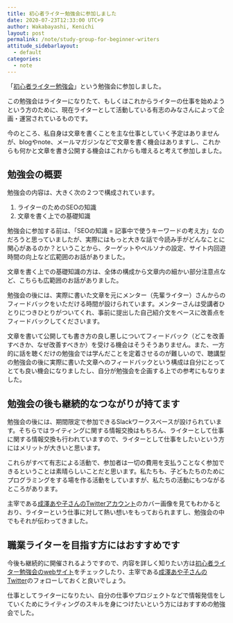 ```yaml
---
title: 初心者ライター勉強会に参加しました
date: 2020-07-23T12:33:00 UTC+9
author: Wakabayashi, Kenichi
layout: post
permalink: /note/study-group-for-beginner-writers
attitude_sidebarlayout:
  - default
categories:
  - note
---
```

「[初心者ライター勉強会](https://ayaynaririri.wixsite.com/writer-studymtg)」という勉強会に参加しました。

この勉強会はライターになりたて、もしくはこれからライターの仕事を始めようという方のために、現在ライターとして活動している有志のみなさんによって企画・運営されているものです。

今のところ、私自身は文章を書くことを主な仕事としていく予定はありませんが、blogやnote、メールマガジンなどで文章を書く機会はありますし、これからも何かと文章を書き公開する機会はこれからも増えると考えて参加しました。

## 勉強会の概要

勉強会の内容は、大きく次の２つで構成されています。

1. ライターのためのSEOの知識
2. 文章を書く上での基礎知識

勉強会に参加する前は、「SEOの知識 = 記事中で使うキーワードの考え方」なのだろうと思っていましたが、実際にはもっと大きな話で今読み手がどんなことに関心があるのか？ということから、ターゲットやペルソナの設定、サイト内回遊時間の向上など広範囲のお話がありました。

文章を書く上での基礎知識の方は、全体の構成から文章内の細かい部分注意点など、こちらも広範囲のお話がありました。

勉強会の後には、実際に書いた文章を元にメンター（先輩ライター）さんからのフィードバックをいただける時間が設けられています。メンターさんは受講者ひとりにつきひとりがついてくれ、事前に提出した自己紹介文をベースに改善点をフィードバックしてくださいます。

文章を書いて公開しても書き方の良し悪しについてフィードバック（どこを改善すべきか、なぜ改善すべきか）を受ける機会はそうそうありません。また、一方的に話を聴くだけの勉強会では学んだことを定着させるのが難しいので、聴講型の勉強会の後に実際に書いた文章へのフィードバックという構成は自分にとってとても良い機会になりましたし、自分が勉強会を企画する上での参考にもなりました。

## 勉強会の後も継続的なつながりが持てます

勉強会の後には、期間限定で参加できるSlackワークスペースが設けられています。そちらではライティングに関する情報交換はもちろん、ライターとして仕事に関する情報交換も行われていますので、ライターとして仕事をしたいという方にはメリットが大きいと思います。

これらがすべて有志による活動で、参加者は一切の費用を支払うことなく参加できるということは素晴らしいことだと思います。私たちも、子どもたちのためにプログラミングをする場を作る活動をしていますが、私たちの活動にもつながるところがあります。

主宰である[成澤あや子さんのTwitterアカウント](https://twitter.com/ayk_031)のカバー画像を見てもわかるとおり、ライターという仕事に対して熱い想いをもっておられますし、勉強会の中でもそれが伝わってきました。

## 職業ライターを目指す方にはおすすめです

今後も継続的に開催されるようですので、内容を詳しく知りたい方は[初心者ライター勉強会のwebサイト](https://ayaynaririri.wixsite.com/writer-studymtg)をチェックしたり、主宰である[成澤あや子さんのTwitter](https://twitter.com/ayk_031)のフォローしておくと良いでしょう。

仕事としてライターになりたい、自分の仕事やプロジェクトなどで情報発信をしていくためにライティングのスキルを身につけたいという方にはおすすめの勉強会でした。
